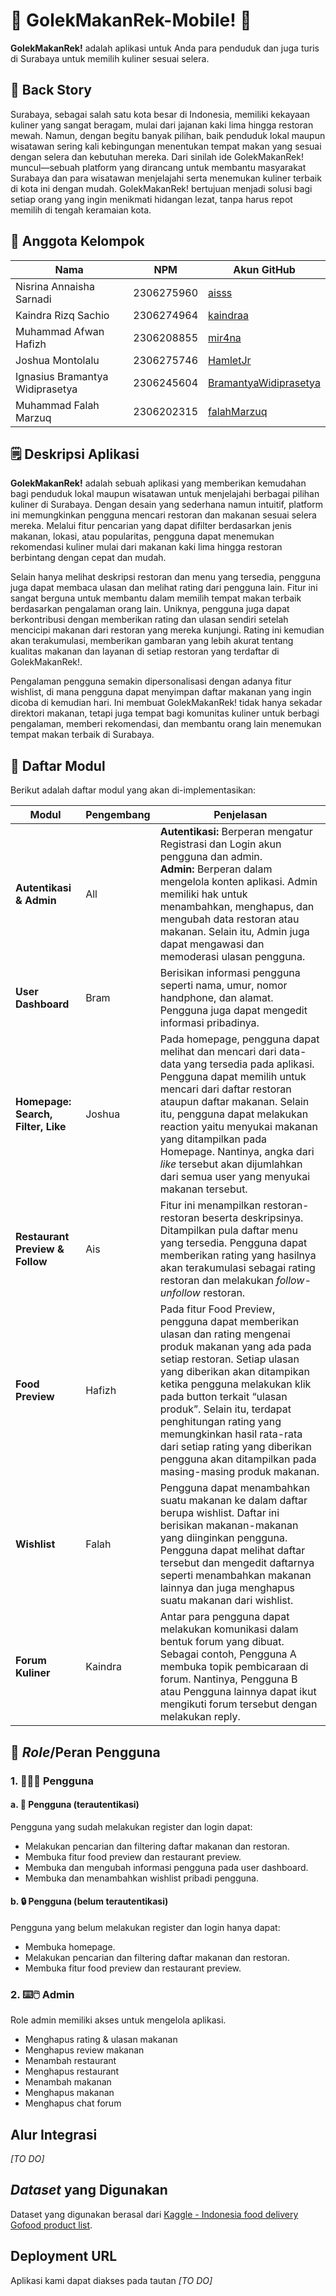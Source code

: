 <!-- Kalau ada yang mau ditambah/diedit boleh yaa, misal mau tambah emoji, bikin bagus tampilannya, dll. -->
# 🍲 GolekMakanRek-Mobile!  🍜
**GolekMakanRek!** adalah aplikasi untuk Anda para penduduk dan juga turis di Surabaya untuk memilih kuliner sesuai selera.

## 📜 Back Story
Surabaya, sebagai salah satu kota besar di Indonesia, memiliki kekayaan kuliner yang sangat beragam, mulai dari jajanan kaki lima hingga restoran mewah. Namun, dengan begitu banyak pilihan, baik penduduk lokal maupun wisatawan sering kali kebingungan menentukan tempat makan yang sesuai dengan selera dan kebutuhan mereka. Dari sinilah ide GolekMakanRek! muncul—sebuah platform yang dirancang untuk membantu masyarakat Surabaya dan para wisatawan menjelajahi serta menemukan kuliner terbaik di kota ini dengan mudah. GolekMakanRek! bertujuan menjadi solusi bagi setiap orang yang ingin menikmati hidangan lezat, tanpa harus repot memilih di tengah keramaian kota.

## 👥 Anggota Kelompok
| Nama | NPM | Akun GitHub | 
| -- | -- | -- |
| Nisrina Annaisha Sarnadi | 2306275960 | [aisss](https://github.com/nsrnannaisha) |
| Kaindra Rizq Sachio | 2306274964 | [kaindraa](https://github.com/kaindraa) |
| Muhammad Afwan Hafizh | 2306208855 | [mir4na](https://github.com/mir4na) |
| Joshua Montolalu | 2306275746 | [HamletJr](https://github.com/HamletJr) |
| Ignasius Bramantya Widiprasetya | 2306245604 | [BramantyaWidiprasetya ](https://github.com/BramantyaWidiprasetya) |
| Muhammad Falah Marzuq | 2306202315 | [falahMarzuq](https://github.com/falahMarzuq)

## 🗒️ Deskripsi Aplikasi
**GolekMakanRek!** adalah sebuah aplikasi yang memberikan kemudahan bagi penduduk lokal maupun wisatawan untuk menjelajahi berbagai pilihan kuliner di Surabaya. Dengan desain yang sederhana namun intuitif, platform ini memungkinkan pengguna mencari restoran dan makanan sesuai selera mereka. Melalui fitur pencarian yang dapat difilter berdasarkan jenis makanan, lokasi, atau popularitas, pengguna dapat menemukan rekomendasi kuliner mulai dari makanan kaki lima hingga restoran berbintang dengan cepat dan mudah.

Selain hanya melihat deskripsi restoran dan menu yang tersedia, pengguna juga dapat membaca ulasan dan melihat rating dari pengguna lain. Fitur ini sangat berguna untuk membantu dalam memilih tempat makan terbaik berdasarkan pengalaman orang lain. Uniknya, pengguna juga dapat berkontribusi dengan memberikan rating dan ulasan sendiri setelah mencicipi makanan dari restoran yang mereka kunjungi. Rating ini kemudian akan terakumulasi, memberikan gambaran yang lebih akurat tentang kualitas makanan dan layanan di setiap restoran yang terdaftar di GolekMakanRek!.

Pengalaman pengguna semakin dipersonalisasi dengan adanya fitur wishlist, di mana pengguna dapat menyimpan daftar makanan yang ingin dicoba di kemudian hari. Ini membuat GolekMakanRek! tidak hanya sekadar direktori makanan, tetapi juga tempat bagi komunitas kuliner untuk berbagi pengalaman, memberi rekomendasi, dan membantu orang lain menemukan tempat makan terbaik di Surabaya.
## 📔 Daftar Modul
Berikut adalah daftar modul yang akan di-implementasikan:
 
| Modul | Pengembang | Penjelasan |
| -- | -- | -- |
| **Autentikasi & Admin** | All | **Autentikasi:** Berperan mengatur Registrasi dan Login akun pengguna dan admin. <br> **Admin:** Berperan dalam mengelola konten aplikasi. Admin memiliki hak untuk menambahkan, menghapus, dan mengubah data restoran atau makanan. Selain itu, Admin juga dapat mengawasi dan memoderasi ulasan pengguna. |
| **User Dashboard** | Bram | Berisikan informasi pengguna seperti nama, umur, nomor handphone, dan alamat. Pengguna juga dapat mengedit informasi pribadinya. |
| **Homepage: Search, Filter, Like** | Joshua | Pada homepage, pengguna dapat melihat dan mencari dari data-data yang tersedia pada aplikasi. Pengguna dapat memilih untuk mencari dari daftar restoran ataupun daftar makanan. Selain itu, pengguna dapat melakukan reaction yaitu menyukai makanan yang ditampilkan pada Homepage. Nantinya, angka dari *like* tersebut akan dijumlahkan dari semua user yang menyukai makanan tersebut. |
| **Restaurant Preview & Follow** | Ais | Fitur ini menampilkan restoran-restoran beserta deskripsinya. Ditampilkan pula daftar menu yang tersedia. Pengguna dapat memberikan rating yang hasilnya akan terakumulasi sebagai rating restoran dan melakukan _follow-unfollow_ restoran. |
| **Food Preview** | Hafizh | Pada fitur Food Preview, pengguna dapat memberikan ulasan dan rating mengenai produk makanan yang ada pada setiap restoran. Setiap ulasan yang diberikan akan ditampikan ketika pengguna melakukan klik pada button terkait “ulasan produk”. Selain itu, terdapat penghitungan rating yang memungkinkan hasil rata-rata dari setiap rating yang diberikan pengguna akan ditampilkan pada masing-masing produk makanan. |
| **Wishlist** | Falah | Pengguna dapat menambahkan suatu makanan ke dalam daftar berupa wishlist. Daftar ini berisikan makanan-makanan yang diinginkan pengguna. Pengguna dapat melihat daftar tersebut dan mengedit daftarnya seperti menambahkan makanan lainnya dan juga menghapus suatu makanan dari wishlist. |
| **Forum Kuliner** | Kaindra | Antar para pengguna dapat melakukan komunikasi dalam bentuk forum yang dibuat. Sebagai contoh, Pengguna A membuka topik pembicaraan di forum. Nantinya, Pengguna B atau Pengguna lainnya dapat ikut mengikuti forum tersebut dengan melakukan reply. |

## 🤺 *Role*/Peran Pengguna
### 1. 👨🏻‍💻 Pengguna
#### a. 🔐 Pengguna (terautentikasi)
Pengguna yang sudah melakukan register dan login dapat:
- Melakukan pencarian dan filtering daftar makanan dan restoran.
- Membuka fitur food preview dan restaurant preview.
- Membuka dan mengubah informasi pengguna pada user dashboard.
- Membuka dan menambahkan wishlist pribadi pengguna.
#### b. 🔒 Pengguna (belum terautentikasi)
Pengguna yang belum melakukan register dan login hanya dapat:
- Membuka homepage.
- Melakukan pencarian dan filtering daftar makanan dan restoran.
- Membuka fitur food preview dan restaurant preview.

### 2. ⌨️🖱️ Admin
Role admin memiliki akses untuk mengelola aplikasi.
- Menghapus rating & ulasan makanan
- Menghapus review makanan
- Menambah restaurant
- Menghapus restaurant
- Menambah makanan
- Menghapus makanan
- Menghapus chat forum

## Alur Integrasi
*[TO DO]*

## *Dataset* yang Digunakan
Dataset yang digunakan berasal dari [Kaggle - Indonesia food delivery Gofood product list](https://www.kaggle.com/datasets/ariqsyahalam/indonesia-food-delivery-gofood-product-list).

## Deployment URL
Aplikasi kami dapat diakses pada tautan *[TO DO]*
